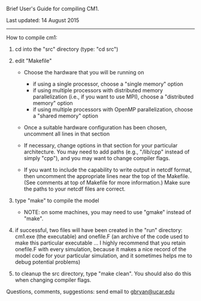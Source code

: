 
Brief User's Guide for compiling CM1.

Last updated:  14 August 2015

------------------------------------------------------------------------

How to compile cm1:

1) cd into the "src" directory  (type:  "cd src")

2) edit "Makefile"

   - Choose the hardware that you will be running on
     - if using a single processor, choose a "single memory" option
     - if using multiple processors with distributed memory parallelization
       (i.e., if you want to use MPI), choose a "distributed memory" option
     - if using multiple processors with OpenMP parallelization, choose a 
       "shared memory" option

   - Once a suitable hardware configuration has been chosen, uncomment all
     lines in that section

   - If necessary, change options in that section for your particular
     architecture.  You may need to add paths (e.g., "/lib/cpp" instead 
     of simply "cpp"), and you may want to change compiler flags.

   - If you want to include the capability to write output in netcdf 
     format, then uncomment the appropriate lines near the top of the 
     Makefile.  (See comments at top of Makefile for more information.)
     Make sure the paths to your netcdf files are correct.

3) type "make" to compile the model

   - NOTE:  on some machines, you may need to use "gmake" instead of "make".

4) if successful, two files will have been created in the "run" directory:
   cm1.exe (the executable) and onefile.F (an archive of the code used to
   make this particular executable ... I highly recommend that you retain
   onefile.F with every simulation, because it makes a nice record of the 
   model code for your particular simulation, and it sometimes helps me to
   debug potential problems)

5) to cleanup the src directory, type "make clean".  You should also do this 
   when changing compiler flags.


Questions, comments, suggestions:  send email to gbryan@ucar.edu


